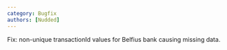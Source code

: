 ```yaml
---
category: Bugfix
authors: [Nudded]
---
```


Fix: non-unique transactionId values for Belfius bank causing missing data.
